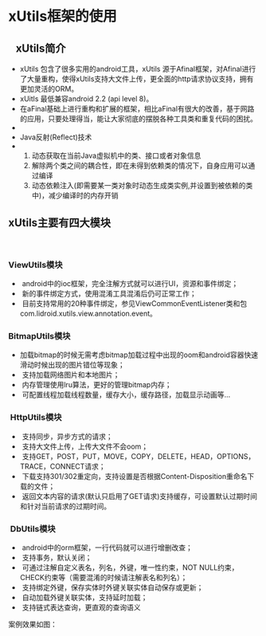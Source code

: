 # xUtils框架的使用 
<h2>&nbsp; &nbsp;xUtils简介</h2> 
<ul> 
 <li>xUtils 包含了很多实用的android工具，xUtils 源于Afinal框架，对Afinal进行了大量重构，使得xUtils支持大文件上传，更全面的http请求协议支持，拥有更加灵活的ORM。</li> 
 <li>xUitls 最低兼容android 2.2 (api level 8)。</li> 
 <li>在aFinal基础上进行重构和扩展的框架，相比aFinal有很大的改善，基于网路的应用，只要处理得当，能让大家彻底的摆脱各种工具类和重复代码的困扰。</li> 
 <li>&nbsp;</li> 
 <li>Java反射(Reflect)技术</li> 
 <li> 
  <ol> 
   <li>动态获取在当前Java虚拟机中的类、接口或者对象信息</li> 
   <li>解除两个类之间的耦合性，即在未得到依赖类的情况下，自身应用可以通过编译</li> 
   <li>动态依赖注入(即需要某一类对象时动态生成类实例,并设置到被依赖的类中)，减少编译时的内存开销</li> 
  </ol> </li> 
</ul> 
<span id="OSC_h2_2"></span>
<h2>xUtils主要有四大模块</h2> 
<p>&nbsp;</p> 
<span id="OSC_h3_3"></span>
<h3><strong>ViewUtils模块</strong></h3> 
<ul> 
 <li>&nbsp;android中的ioc框架，完全注解方式就可以进行UI，资源和事件绑定；</li> 
 <li>&nbsp;新的事件绑定方式，使用混淆工具混淆后仍可正常工作；</li> 
 <li>&nbsp;目前支持常用的20种事件绑定，参见ViewCommonEventListener类和包com.lidroid.xutils.view.annotation.event。</li> 
</ul> 
<span id="OSC_h3_4"></span>
<h3><strong>BitmapUtils模块</strong></h3> 
<ul> 
 <li>加载bitmap的时候无需考虑bitmap加载过程中出现的oom和android容器快速滑动时候出现的图片错位等现象；</li> 
 <li>&nbsp;支持加载网络图片和本地图片；</li> 
 <li>&nbsp;内存管理使用lru算法，更好的管理bitmap内存；</li> 
 <li>&nbsp;可配置线程加载线程数量，缓存大小，缓存路径，加载显示动画等...</li> 
</ul> 
<span id="OSC_h3_5"></span>
<h3>&nbsp;HttpUtils模块</h3> 
<ul> 
 <li>&nbsp;支持同步，异步方式的请求；</li> 
 <li>&nbsp;支持大文件上传，上传大文件不会oom；</li> 
 <li>&nbsp;支持GET，POST，PUT，MOVE，COPY，DELETE，HEAD，OPTIONS，TRACE，CONNECT请求；</li> 
 <li>&nbsp;下载支持301/302重定向，支持设置是否根据Content-Disposition重命名下载的文件；</li> 
 <li>&nbsp;返回文本内容的请求(默认只启用了GET请求)支持缓存，可设置默认过期时间和针对当前请求的过期时间。</li> 
</ul> 
<span id="OSC_h3_6"></span>
<h3>&nbsp;DbUtils模块</h3> 
<ul> 
 <li>&nbsp;android中的orm框架，一行代码就可以进行增删改查；</li> 
 <li>&nbsp;支持事务，默认关闭；</li> 
 <li>&nbsp;可通过注解自定义表名，列名，外键，唯一性约束，NOT NULL约束，CHECK约束等（需要混淆的时候请注解表名和列名）；</li> 
 <li>&nbsp;支持绑定外键，保存实体时外键关联实体自动保存或更新；</li> 
 <li>&nbsp;自动加载外键关联实体，支持延时加载；</li> 
 <li>&nbsp;支持链式表达查询，更直观的查询语义</li> 
</ul> 
<p>案例效果如图：</p> 
<p>&nbsp;&nbsp;&nbsp;&nbsp;&nbsp; <img alt="" src="https://static.oschina.net/uploads/space/2017/0209/093138_Gdj8_2945455.gif"></p> 

